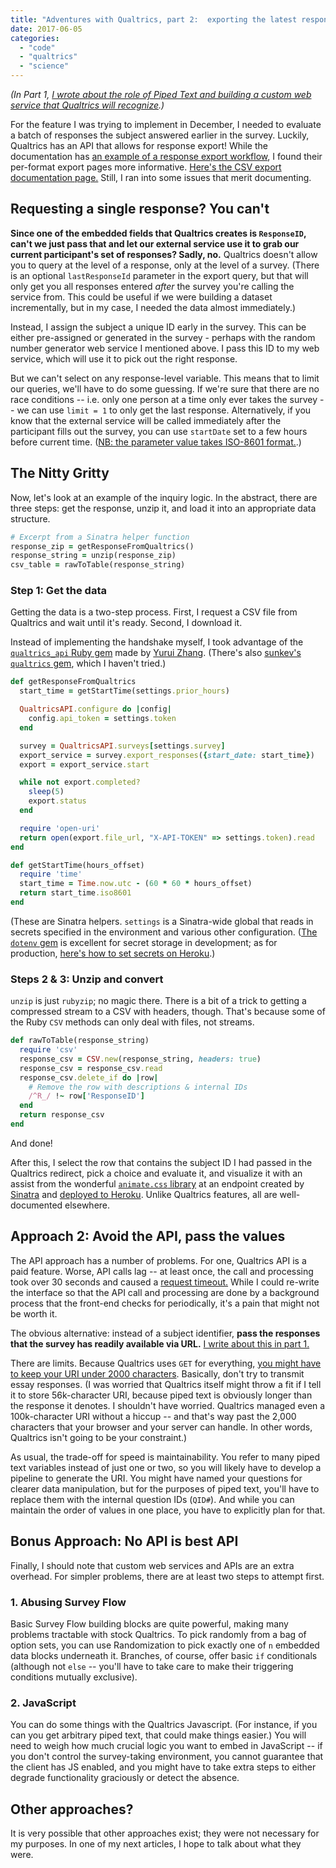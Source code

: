 ```yaml
---
title: "Adventures with Qualtrics, part 2:  exporting the latest response via API"
date: 2017-06-05
categories:
  - "code"
  - "qualtrics"
  - "science"
---
```


_(In Part 1, [I wrote about the role of Piped Text and building a custom web service that Qualtrics will recognize](http://simon.podhajsky.net/blog/2017/qualtrics-1-custom-web-services-and-piped-text/).)_

For the feature I was trying to implement in December, I needed to evaluate a batch of responses the subject answered earlier in the survey. Luckily, Qualtrics has an API that allows for response export! While the documentation has [an example of a response export workflow](https://api.qualtrics.com/docs/response-exports), I found their per-format export pages more informative. [Here's the CSV export documentation page.](https://api.qualtrics.com/docs/csv) Still, I ran into some issues that merit documenting.

## Requesting a single response? You can't

**Since one of the embedded fields that Qualtrics creates is `ResponseID`, can't we just pass that and let our external service use it to grab our current participant's set of responses? Sadly, no.** Qualtrics doesn't allow you to query at the level of a response, only at the level of a survey. (There is an optional `lastResponseId` parameter in the export query, but that will only get you all responses entered _after_ the survey you're calling the service from. This could be useful if we were building a dataset incrementally, but in my case, I needed the data almost immediately.)

Instead, I assign the subject a unique ID early in the survey. This can be either pre-assigned or generated in the survey - perhaps with the random number generator web service I mentioned above. I pass this ID to my web service, which will use it to pick out the right response.

But we can't select on any response-level variable. This means that to limit our queries, we'll have to do some guessing. If we're sure that there are no race conditions -- i.e. only one person at a time only ever takes the survey -- we can use `limit = 1` to only get the last response. Alternatively, if you know that the external service will be called immediately after the participant fills out the survey, you can use `startDate` set to a few hours before current time. ([NB: the parameter value takes ISO-8601 format.](https://api.qualtrics.com/docs#date-format).)

## The Nitty Gritty

Now, let's look at an example of the inquiry logic. In the abstract, there are three steps: get the response, unzip it, and load it into an appropriate data structure.

```ruby
# Excerpt from a Sinatra helper function
response_zip = getResponseFromQualtrics()
response_string = unzip(response_zip)
csv_table = rawToTable(response_string)
```

### Step 1: Get the data

Getting the data is a two-step process. First, I request a CSV file from Qualtrics and wait until it's ready. Second, I download it.

Instead of implementing the handshake myself, I took advantage of the [`qualtrics_api` Ruby gem](https://github.com/CambridgeEducation/qualtrics_api) made by [Yurui Zhang](https://github.com/pallymore). (There's also [sunkev's `qualtrics` gem](https://github.com/sunkev/qualtrics), which I haven't tried.)

```ruby
def getResponseFromQualtrics
  start_time = getStartTime(settings.prior_hours)

  QualtricsAPI.configure do |config|
    config.api_token = settings.token
  end

  survey = QualtricsAPI.surveys[settings.survey]
  export_service = survey.export_responses({start_date: start_time})
  export = export_service.start

  while not export.completed?
    sleep(5)
    export.status
  end

  require 'open-uri'
  return open(export.file_url, "X-API-TOKEN" => settings.token).read
end

def getStartTime(hours_offset)
  require 'time'
  start_time = Time.now.utc - (60 * 60 * hours_offset)
  return start_time.iso8601
end
```

(These are Sinatra helpers. `settings` is a Sinatra-wide global that reads in secrets specified in the environment and various other configuration. ([The `dotenv` gem](https://github.com/bkeepers/dotenv) is excellent for secret storage in development; as for production, [here's how to set secrets on Heroku](https://devcenter.heroku.com/articles/config-vars).)

### Steps 2 & 3: Unzip and convert

`unzip` is just `rubyzip`; no magic there. There is a bit of a trick to getting a compressed stream to a CSV with headers, though. That's because some of the Ruby `CSV` methods can only deal with files, not streams.

```ruby
def rawToTable(response_string)
  require 'csv'
  response_csv = CSV.new(response_string, headers: true)
  response_csv = response_csv.read
  response_csv.delete_if do |row|
    # Remove the row with descriptions & internal IDs
    /^R_/ !~ row['ResponseID']
  end
  return response_csv
end
```

And done!

After this, I select the row that contains the subject ID I had passed in the Qualtrics redirect, pick a choice and evaluate it, and visualize it with an assist from the wonderful [`animate.css` library](https://github.com/daneden/animate.css) at an endpoint created by [Sinatra](http://www.sinatrarb.com/intro.html) and [deployed to Heroku](https://devcenter.heroku.com/articles/git). Unlike Qualtrics features, all are well-documented elsewhere.

## Approach 2: Avoid the API, pass the values

The API approach has a number of problems. For one, Qualtrics API is a paid feature. Worse, API calls lag -- at least once, the call and processing took over 30 seconds and caused a [request timeout.](https://devcenter.heroku.com/articles/request-timeout) While I could re-write the interface so that the API call and processing are done by a background process that the front-end checks for periodically, it's a pain that might not be worth it.

The obvious alternative: instead of a subject identifier, **pass the responses that the survey has readily available via URL.** [I write about this in part 1.](http://simon.podhajsky.net/blog/2017/qualtrics-1-custom-web-services-and-piped-text/)

There are limits. Because Qualtrics uses `GET` for everything, [you might have to keep your URI under 2000 characters](http://stackoverflow.com/a/417184/2114580). Basically, don't try to transmit essay responses. (I was worried that Qualtrics itself might throw a fit if I tell it to store 56k-character URI, because piped text is obviously longer than the response it denotes. I shouldn't have worried. Qualtrics managed even a 100k-character URI without a hiccup -- and that's way past the 2,000 characters that your browser and your server can handle. In other words, Qualtrics isn't going to be your constraint.)

As usual, the trade-off for speed is maintainability. You refer to many piped text variables instead of just one or two, so you will likely have to develop a pipeline to generate the URI. You might have named your questions for clearer data manipulation, but for the purposes of piped text, you'll have to replace them with the internal question IDs (`QID#`). And while you can maintain the order of values in one place, you have to explicitly plan for that.

## Bonus Approach: No API is best API

Finally, I should note that custom web services and APIs are an extra overhead. For simpler problems, there are at least two steps to attempt first.

### 1\. Abusing Survey Flow

Basic Survey Flow building blocks are quite powerful, making many problems tractable with stock Qualtrics. To pick randomly from a bag of option sets, you can use Randomization to pick exactly one of `n` embedded data blocks underneath it. Branches, of course, offer basic `if` conditionals (although not `else` -- you'll have to take care to make their triggering conditions mutually exclusive).

### 2\. JavaScript

You can do some things with the Qualtrics Javascript. (For instance, if you can you get arbitrary piped text, that could make things easier.) You will need to weigh how much crucial logic you want to embed in JavaScript -- if you don't control the survey-taking environment, you cannot guarantee that the client has JS enabled, and you might have to take extra steps to either degrade functionality graciously or detect the absence.

## Other approaches?

It is very possible that other approaches exist; they were not necessary for my purposes. In one of my next articles, I hope to talk about what they were.
